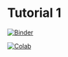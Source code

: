 # Tutorial 1

[![Binder](https://mybinder.org/badge_logo.svg)](https://mybinder.org/v2/gh/peterjsadowski/ics235/blob/master/tutorials/01_Jupyter.ipynb/master?filepath=https%3A%2F%2Fgithub.com%2Fpeterjsadowski%2Fics235%2Fblob%2Fmaster%2Ftutorials%2F01_Jupyter.ipynb)

[![Colab](https://colab.research.google.com/assets/colab-badge.svg)](https://colab.research.google.com/github/peterjsadowski/ics235/blob/master/tutorials/01_Jupyter.ipynb)

